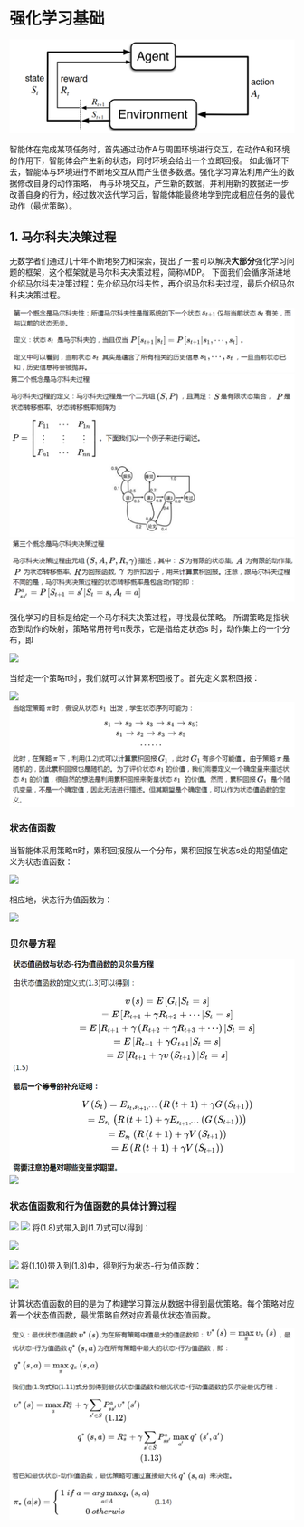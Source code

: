 # 强化学习基础
![](../img/rl.png)

智能体在完成某项任务时，首先通过动作A与周围环境进行交互，在动作A和环境的作用下，智能体会产生新的状态，同时环境会给出一个立即回报。
如此循环下去，智能体与环境进行不断地交互从而产生很多数据。强化学习算法利用产生的数据修改自身的动作策略，
再与环境交互，产生新的数据，并利用新的数据进一步改善自身的行为，经过数次迭代学习后，智能体能最终地学到完成相应任务的最优动作（最优策略）。

## 1. 马尔科夫决策过程

无数学者们通过几十年不断地努力和探索，提出了一套可以解决**大部分**强化学习问题的框架，这个框架就是马尔科夫决策过程，简称MDP。
下面我们会循序渐进地介绍马尔科夫决策过程：先介绍马尔科夫性，再介绍马尔科夫过程，最后介绍马尔科夫决策过程。

![](../img/mekf.png)
![](../img/mekfgc.png)
![](../img/mdp.png)

强化学习的目标是给定一个马尔科夫决策过程，寻找最优策略。
所谓策略是指状态到动作的映射，策略常用符号π表示，它是指给定状态s 时，动作集上的一个分布，即

![](https://www.zhihu.com/equation?tex=%5C%5B+%5Cpi%5Cleft%28a%7Cs%5Cright%29%3Dp%5Cleft%5BA_t%3Da%7CS_t%3Ds%5Cright%5D+%5C%5D)

当给定一个策略π时，我们就可以计算累积回报了。首先定义累积回报：

![](https://www.zhihu.com/equation?tex=%5C%5B+G_t%3DR_%7Bt%2B1%7D%2B%5Cgamma+R_%7Bt%2B2%7D%2B%5Ccdots+%3D%5Csum_%7Bk%3D0%7D%5E%7B%5Cinfty%7D%7B%5Cgamma%5EkR_%7Bt%2Bk%2B1%7D%7D%5C%5C%5C%5C%5C+%5Cleft%281.2%5Cright%29+%5C%5D)
![](../img/ztzhs.png)

### 状态值函数
当智能体采用策略π时，累积回报服从一个分布，累积回报在状态s处的期望值定义为状态值函数：

![](https://www.zhihu.com/equation?tex=%5Cupsilon_%7B%5Cpi%7D%5Cleft%28s%5Cright%29%3DE_%7B%5Cpi%7D%5Cleft%5B%5Csum_%7Bk%3D0%7D%5E%7B%5Cinfty%7D%7B%5Cgamma%5EkR_%7Bt%2Bk%2B1%7D%7CS_t%3Ds%7D%5Cright%5D)

相应地，状态行为值函数为：

![](https://www.zhihu.com/equation?tex=%5C%5B+q_%7B%5Cpi%7D%5Cleft%28s%2Ca%5Cright%29%3DE_%7B%5Cpi%7D%5Cleft%5B%5Csum_%7Bk%3D0%7D%5E%7B%5Cinfty%7D%7B%5Cgamma%5EkR_%7Bt%2Bk%2B1%7D%7CS_t%3Ds%2CA_t%3Da%7D%5Cright%5D+%5C%5D)

### 贝尔曼方程
![](../img/bellman.png)
![](../img/bellman2.png)

### 状态值函数和行为值函数的具体计算过程
![](https://www.zhihu.com/equation?tex=%5C%5B+%5Cupsilon_%7B%5Cpi%7D%5Cleft%28s%5Cright%29%3D%5Csum_%7Ba%5Cin+A%7D%7B%5Cpi%5Cleft%28a%7Cs%5Cright%29q_%7B%5Cpi%7D%5Cleft%28s%2Ca%5Cright%29%7D%5C%5C%5C%5C%5Cleft%281.7%5Cright%29+%5C%5D)
![](https://www.zhihu.com/equation?tex=%5C%5B+q_%7B%5Cpi%7D%5Cleft%28s%2Ca%5Cright%29%3DR_%7Bs%7D%5E%7Ba%7D%2B%5Cgamma%5Csum_%7Bs%27%7D%7BP_%7Bss%27%7D%5E%7Ba%7D%7D%5Cupsilon_%7B%5Cpi%7D%5Cleft%28s%27%5Cright%29%5C%5C%5C%5C%5Cleft%281.8%5Cright%29+%5C%5D)
将(1.8)式带入到(1.7)式可以得到：

![](https://www.zhihu.com/equation?tex=%5C%5B+%5Cupsilon_%7B%5Cpi%7D%5Cleft%28s%5Cright%29%3D%5Csum_%7Ba%5Cin+A%7D%7B%5Cpi%5Cleft%28a%7Cs%5Cright%29%5Cleft%28R_%7Bs%7D%5E%7Ba%7D%2B%5Cgamma%5Csum_%7Bs%27%5Cin+S%7D%7BP_%7Bss%27%7D%5E%7Ba%7D%5Cupsilon_%7B%5Cpi%7D%5Cleft%28s%27%5Cright%29%7D%5Cright%29%7D%5C%5C%5C%5C%5Cleft%281.9%5Cright%29+%5C%5D)

![](https://www.zhihu.com/equation?tex=%5C%5B+%5Cupsilon_%7B%5Cpi%7D%5Cleft%28s%27%5Cright%29%3D%5Csum_%7Ba%27%5Cin+A%7D%7B%5Cpi%5Cleft%28a%27%7Cs%27%5Cright%29q_%7B%5Cpi%7D%5Cleft%28s%27%2Ca%27%5Cright%29%7D%5C%5C%5C%5C%5Cleft%281.10%5Cright%29+%5C%5D)
将(1.10)带入到(1.8)中，得到行为状态-行为值函数：

![](https://www.zhihu.com/equation?tex=%5C%5B+q_%7B%5Cpi%7D%5Cleft%28s%2Ca%5Cright%29%3DR_%7Bs%7D%5E%7Ba%7D%2B%5Cgamma%5Csum_%7Bs%27%5Cin+S%7D%7BP_%7Bss%27%7D%5E%7Ba%7D%5Csum_%7Ba%27%5Cin+A%7D%7B%5Cpi%5Cleft%28a%27%7Cs%27%5Cright%29q_%7B%5Cpi%7D%5Cleft%28s%27%2Ca%27%5Cright%29%7D%7D%5C%5C%5C%5C%5Cleft%281.11%5Cright%29+%5C%5D)

计算状态值函数的目的是为了构建学习算法从数据中得到最优策略。每个策略对应着一个状态值函数，最优策略自然对应着最优状态值函数。

![](../img/optpol.png)




